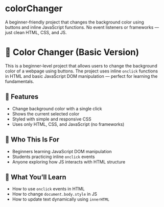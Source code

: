 # colorChanger
A beginner-friendly project that changes the background color using buttons and inline JavaScript functions. No event listeners or frameworks — just clean HTML, CSS, and JS.

# 🎨 Color Changer (Basic Version)

This is a beginner-level project that allows users to change the background color of a webpage using buttons. The project uses inline `onclick` functions in HTML and basic JavaScript DOM manipulation — perfect for learning the fundamentals.

## 🌟 Features

- Change background color with a single click
- Shows the current selected color
- Styled with simple and responsive CSS
- Uses only HTML, CSS, and JavaScript (no frameworks)

## 👶 Who This Is For

- Beginners learning JavaScript DOM manipulation
- Students practicing inline `onclick` events
- Anyone exploring how JS interacts with HTML structure

## 🧠 What You’ll Learn

- How to use `onclick` events in HTML
- How to change `document.body.style` in JS
- How to update text dynamically using `innerHTML`




